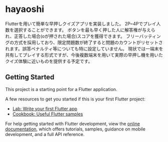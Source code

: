 # hayaoshi

Flutterを用いて簡単な早押しクイズアプリを実装しました。
2P~4Pでプレイ人数を選択することができます。
ボタンを最も早く押した人に解答権が与えられ、正答した場合(oが押された場合)スコアを獲得できます。
フリーバッティングの方式を採用しており、限定問題数が終了すると問題のカウントがリセットされます。誤答ペナルティ等についても特に設定していません。
現状では一端末を共有してプレイする形式ですが、今後複数端末を用いて実際の早押し機を用いたクイズ体験に近いものを提供する予定です。

## Getting Started

This project is a starting point for a Flutter application.

A few resources to get you started if this is your first Flutter project:

- [Lab: Write your first Flutter app](https://docs.flutter.dev/get-started/codelab)
- [Cookbook: Useful Flutter samples](https://docs.flutter.dev/cookbook)

For help getting started with Flutter development, view the
[online documentation](https://docs.flutter.dev/), which offers tutorials,
samples, guidance on mobile development, and a full API reference.
